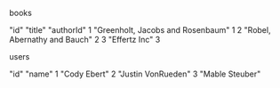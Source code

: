 books

"id"	"title"	                            "authorId"
1	    "Greenholt, Jacobs and Rosenbaum"	1
2	    "Robel, Abernathy and Bauch"	    2
3	    "Effertz Inc"	                    3

users

"id"	"name"
1	    "Cody Ebert"
2	    "Justin VonRueden"
3	    "Mable Steuber"